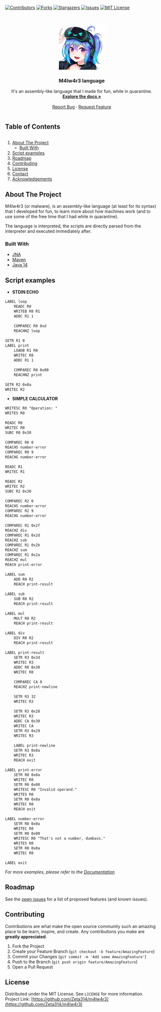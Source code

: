 [![Contributors][contributors-shield]][contributors-url]
[![Forks][forks-shield]][forks-url]
[![Stargazers][stars-shield]][stars-url]
[![Issues][issues-shield]][issues-url]
[![MIT License][license-shield]][license-url]



<!-- PROJECT LOGO -->
<br />
<p align="center">
  <a href="https://github.com/Zeta314/m4lw4r3">
    <img src="images/logo.jpg" alt="Logo" width="150" height="150">
  </a>

  <h3 align="center">M4lw4r3 language</h3>

  <p align="center">
    It's an assembly-like language that I made for fun, while in quarantine.
    <br />
    <a href="https://github.com/Zeta314/m4lw4r3/wiki"><strong>Explore the docs »</strong></a>
    <br />
    <br />
    <a href="https://github.com/Zeta314/m4lw4r3/issues">Report Bug</a>
    ·
    <a href="https://github.com/Zeta314/m4lw4r3/issues">Request Feature</a>
  </p>
</p>



<!-- TABLE OF CONTENTS -->
<h2 style="display: inline-block">Table of Contents</h2>
<ol>
  <li>
    <a href="#about-the-project">About The Project</a>
    <ul>
      <li><a href="#built-with">Built With</a></li>
    </ul>
  </li>
  <li><a href="#script-examples">Script examples</a></li>
  <li><a href="#roadmap">Roadmap</a></li>
  <li><a href="#contributing">Contributing</a></li>
  <li><a href="#license">License</a></li>
  <li><a href="#contact">Contact</a></li>
  <li><a href="#acknowledgements">Acknowledgements</a></li>
</ol>


## About The Project

M4lw4r3 (or malware), is an assembly-like language (at least for its syntax) that I developed for fun, to learn more
about how machines work (and to use some of the free time that I had while in quarantine).

The language is interpreted, the scripts are directly parsed from the interpreter and executed immediately after.

### Built With

* [JNA](https://github.com/java-native-access/jna)
* [Maven](https://maven.apache.org/)
* [Java 14](https://www.java.com/en/)

## Script examples

- **STDIN ECHO**
```
LABEL loop
	READC R0
	WRITEB R0 R1
	ADDC R1 1
	
	COMPAREC R0 0xd
	REACHNZ loop

SETR R1 0
LABEL print
	LOADB R1 R0
	WRITEC R0
	ADDC R1 1
	
	COMPAREC R0 0x00
	REACHNZ print

SETR R2 0x0a
WRITEC R2
``` 
 
- **SIMPLE CALCULATOR**
```
WRITESC R0 "Operation: "
WRITES R0

READC R0
WRITEC R0
SUBC R0 0x30

COMPAREC R0 0
REACHS number-error
COMPAREC R0 9
REACHG number-error

READC R1
WRITEC R1

READC R2
WRITEC R2
SUBC R2 0x30

COMPAREC R2 0
REACHS number-error
COMPAREC R2 9
REACHG number-error

COMPAREC R1 0x2f
REACHZ div
COMPAREC R1 0x2d
REACHZ sub
COMPAREC R1 0x2b
REACHZ sum
COMPAREC R1 0x2a
REACHZ mul
REACH print-error

LABEL sum
    ADD R0 R2
    REACH print-result

LABEL sub
    SUB R0 R2
    REACH print-result

LABEL mul
    MULT R0 R2
    REACH print-result

LABEL div
    DIV R0 R2
    REACH print-result

LABEL print-result
    SETR R3 0x3d
    WRITEC R3
    ADDC R0 0x30
    WRITEC R0

    COMPAREC CA 0
    REACHZ print-newline

    SETR R3 32
    WRITEC R3

    SETR R3 0x28
    WRITEC R3
    ADDC CA 0x30
    WRITEC CA
    SETR R3 0x29
    WRITEC R3

    LABEL print-newline
    SETR R3 0x0a
    WRITEC R3
    REACH exit

LABEL print-error
    SETR R0 0x0a
    WRITEC R0
    SETR R0 0x00
    WRITESC R0 "Invalid operand."
    WRITES R0
    SETR R0 0x0a
    WRITEC R0
    REACH exit

LABEL number-error
    SETR R0 0x0a
    WRITEC R0
    SETR R0 0x00
    WRITESC R0 "That's not a number, dumbass."
    WRITES R0
    SETR R0 0x0a
    WRITEC R0

LABEL exit
```

_For more examples, please refer to the [Documentation](https://github.com/Zeta314/m4lw4r3/wiki)_


## Roadmap

See the [open issues](https://github.com/Zeta314/m4lw4r3/issues) for a list of proposed features (and known issues).


## Contributing

Contributions are what make the open source community such an amazing place to be learn, inspire, and create. Any contributions you make are **greatly appreciated**.

1. Fork the Project
2. Create your Feature Branch (`git checkout -b feature/AmazingFeature`)
3. Commit your Changes (`git commit -m 'Add some AmazingFeature'`)
4. Push to the Branch (`git push origin feature/AmazingFeature`)
5. Open a Pull Request

## License

Distributed under the MIT License. See `LICENSE` for more information.
Project Link: [https://github.com/Zeta314/m4lw4r3](https://github.com/Zeta314/m4lw4r3)


<!-- MARKDOWN LINKS & IMAGES -->
[contributors-shield]: https://img.shields.io/github/contributors/Zeta314/m4lw4r3.svg?style=for-the-badge
[contributors-url]: https://github.com/Zeta314/m4lw4r3/graphs/contributors
[forks-shield]: https://img.shields.io/github/forks/Zeta314/m4lw4r3.svg?style=for-the-badge
[forks-url]: https://github.com/Zeta314/m4lw4r3/network/members
[stars-shield]: https://img.shields.io/github/stars/Zeta314/m4lw4r3.svg?style=for-the-badge
[stars-url]: https://github.com/Zeta314/m4lw4r3/stargazers
[issues-shield]: https://img.shields.io/github/issues/Zeta314/m4lw4r3.svg?style=for-the-badge
[issues-url]: https://github.com/Zeta314/m4lw4r3/issues
[license-shield]: https://img.shields.io/github/license/Zeta314/m4lw4r3.svg?style=for-the-badge
[license-url]: https://github.com/Zeta314/m4lw4r3/blob/master/LICENSE.txt
